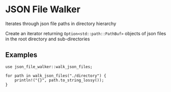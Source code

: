 # JSON File Walker

Iterates through json file paths in directory hierarchy

Create an iterator returning `Option<std::path::PathBuf>` objects of json files in the root directory and sub-directories

## Examples

```
use json_file_walker::walk_json_files;

for path in walk_json_files("./directory") {
    println!("{}", path.to_string_lossy());
}
```
